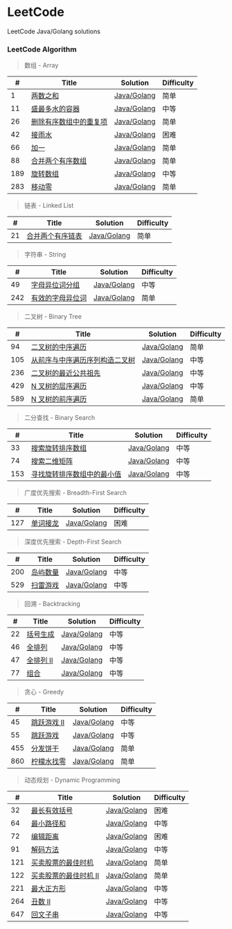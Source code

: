 # LeetCode
LeetCode Java/Golang solutions

### LeetCode Algorithm

> 数组 - Array

| # | Title | Solution | Difficulty |
|---| ----- | -------- | ---------- |
|1|[两数之和](https://leetcode-cn.com/problems/two-sum/) | [Java/Golang](./0001.Two-Sum/README.md)|简单|
|11|[盛最多水的容器](https://leetcode-cn.com/problems/container-with-most-water/) | [Java/Golang](./0011.Container-With-Most-Water/README.md)|中等|
|26|[删除有序数组中的重复项](https://leetcode-cn.com/problems/remove-duplicates-from-sorted-array/) | [Java/Golang](./0026.Remove-Duplicates-from-Sorted-Array/README.md)|简单|
|42|[接雨水](https://leetcode-cn.com/problems/trapping-rain-water/) | [Java/Golang](./0042.Trapping-Rain-Water/README.md)|困难|
|66|[加一](https://leetcode-cn.com/problems/plus-one/) | [Java/Golang](./0066.Plus-One/README.md)|简单|
|88|[合并两个有序数组](https://leetcode-cn.com/problems/merge-sorted-array/) | [Java/Golang](./0088.Merge-Sorted-Array/README.md)|简单|
|189|[旋转数组](https://leetcode-cn.com/problems/rotate-array/) | [Java/Golang](./0189.Rotate-Array/README.md)|中等|
|283|[移动零](https://leetcode-cn.com/problems/move-zeroes/) | [Java/Golang](./0283.Move-Zeroes/README.md)|简单|

> 链表 - Linked List

| # | Title | Solution | Difficulty |
|---| ----- | -------- | ---------- |
|21|[合并两个有序链表](https://leetcode-cn.com/problems/merge-two-sorted-lists/) | [Java/Golang](./0021.Merge-Two-Sorted-Lists/README.md)|简单|

> 字符串 - String

| # | Title | Solution | Difficulty |
|---| ----- | -------- | ---------- |
|49|[字母异位词分组](https://leetcode-cn.com/problems/group-anagrams/) | [Java/Golang](./0049.Group-Anagrams/README.md)|中等|
|242|[有效的字母异位词](https://leetcode-cn.com/problems/valid-anagram/) | [Java/Golang](./0242.Valid-Anagram/README.md)|简单|

> 二叉树 - Binary Tree

| # | Title | Solution | Difficulty |
|---| ----- | -------- | ---------- |
|94|[二叉树的中序遍历](https://leetcode-cn.com/problems/binary-tree-inorder-traversal/) | [Java/Golang](./0094.Binary-Tree-Inorder-Traversal/README.md)|简单|
|105|[从前序与中序遍历序列构造二叉树](https://leetcode-cn.com/problems/construct-binary-tree-from-preorder-and-inorder-traversal/) | [Java/Golang](./0105.Construct-Binary-Tree-from-Preorder-and-Inorder-Traversal/README.md)|中等|
|236|[二叉树的最近公共祖先](https://leetcode-cn.com/problems/lowest-common-ancestor-of-a-binary-tree/) | [Java/Golang](./0236.Lowest-Common-Ancestor-of-a-Binary-Tree/README.md)|中等|
|429|[N 叉树的层序遍历](https://leetcode-cn.com/problems/n-ary-tree-level-order-traversal/) | [Java/Golang](./0429.N-Ary-Tree-Level-Order-Traversal/README.md)|中等|
|589|[N 叉树的前序遍历](https://leetcode-cn.com/problems/n-ary-tree-preorder-traversal/) | [Java/Golang](./0589.N-ary-Tree-Preorder-Traversal/README.md)|简单|

> 二分查找 - Binary Search

| # | Title | Solution | Difficulty |
|---| ----- | -------- | ---------- |
|33|[搜索旋转排序数组](https://leetcode-cn.com/problems/search-in-rotated-sorted-array/) | [Java/Golang](./0033.Search-in-Rotated-Sorted-Array/README.md)|中等|
|74|[搜索二维矩阵](https://leetcode-cn.com/problems/search-a-2d-matrix/) | [Java/Golang](./0074.Search-a-2D-Matrix/README.md)|中等|
|153|[寻找旋转排序数组中的最小值](https://leetcode-cn.com/problems/find-minimum-in-rotated-sorted-array/) | [Java/Golang](./0153.Find-Minimum-in-Rotated-Sorted-Array/README.md)|中等|

> 广度优先搜索 - Breadth-First Search

| # | Title | Solution | Difficulty |
|---| ----- | -------- | ---------- |
|127|[单词接龙](https://leetcode-cn.com/problems/word-ladder/) | [Java/Golang](./0127.Word-Ladder/README.md)|困难|

> 深度优先搜索 - Depth-First Search

| # | Title | Solution | Difficulty |
|---| ----- | -------- | ---------- |
|200|[岛屿数量](https://leetcode-cn.com/problems/number-of-islands/) | [Java/Golang](./0200.Number-of-Islands/README.md)|中等|
|529|[扫雷游戏](https://leetcode-cn.com/problems/minesweeper/) | [Java/Golang](./0529.Minesweeper/README.md)|中等|

> 回溯 - Backtracking

| # | Title | Solution | Difficulty |
|---| ----- | -------- | ---------- |
|22|[括号生成](https://leetcode-cn.com/problems/generate-parentheses/) | [Java/Golang](./0022.Generate-Parentheses/README.md)|中等|
|46|[全排列](https://leetcode-cn.com/problems/permutations/) | [Java/Golang](./0046.Permutations/README.md)|中等|
|47|[全排列 II](https://leetcode-cn.com/problems/permutations-ii/) | [Java/Golang](./0047.Permutations-II/README.md)|中等|
|77|[组合](https://leetcode-cn.com/problems/combinations/) | [Java/Golang](./0077.Combinations/README.md)|中等|

> 贪心 - Greedy

| # | Title | Solution | Difficulty |
|---| ----- | -------- | ---------- |
|45|[跳跃游戏 II](https://leetcode-cn.com/problems/jump-game-ii/) | [Java/Golang](./0045.Jump-Game-II/README.md)|中等|
|55|[跳跃游戏](https://leetcode-cn.com/problems/jump-game/) | [Java/Golang](./0055.Jump-Game/README.md)|中等|
|455|[分发饼干](https://leetcode-cn.com/problems/assign-cookies/) | [Java/Golang](./0455.Assign-Cookies/README.md)|简单|
|860|[柠檬水找零](https://leetcode-cn.com/problems/lemonade-change/) | [Java/Golang](./0860.Lemonade-Change/README.md)|简单|

> 动态规划 - Dynamic Programming

| # | Title | Solution | Difficulty |
|---| ----- | -------- | ---------- |
|32|[最长有效括号](https://leetcode-cn.com/problems/longest-valid-parentheses/) | [Java/Golang](./0032.Longest-Valid-Parentheses/README.md)|困难|
|64|[最小路径和](https://leetcode-cn.com/problems/minimum-path-sum/) | [Java/Golang](./0064.Minimum-Path-Sum/README.md)|中等|
|72|[编辑距离](https://leetcode-cn.com/problems/edit-distance/) | [Java/Golang](./0072.Edit-Distance/README.md)|困难|
|91|[解码方法](https://leetcode-cn.com/problems/decode-ways/) | [Java/Golang](./0091.Decode-Ways/README.md)|中等|
|121|[买卖股票的最佳时机](https://leetcode-cn.com/problems/best-time-to-buy-and-sell-stock/) | [Java/Golang](./0121.Best-Time-to-Buy-and-Sell-Stock/README.md)|简单|
|122|[买卖股票的最佳时机 II](https://leetcode-cn.com/problems/best-time-to-buy-and-sell-stock-ii/) | [Java/Golang](./0122.Best-Time-to-Buy-and-Sell-Stock-II/README.md)|简单|
|221|[最大正方形](https://leetcode-cn.com/problems/maximal-square/) | [Java/Golang](./0221.Maximal-Square/README.md)|中等|
|264|[丑数 II](https://leetcode-cn.com/problems/ugly-number-ii/) | [Java/Golang](./0264.Ugly-Number-II/README.md)|中等|
|647|[回文子串](https://leetcode-cn.com/problems/palindromic-substrings/) | [Java/Golang](./0647.Palindromic-Substrings/README.md)|中等|

